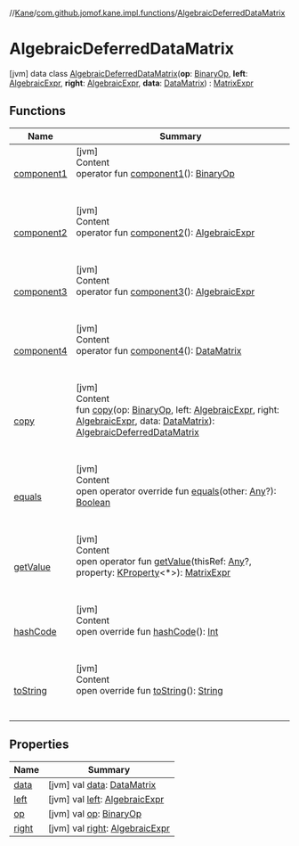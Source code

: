 //[Kane](../../index.md)/[com.github.jomof.kane.impl.functions](../index.md)/[AlgebraicDeferredDataMatrix](index.md)



# AlgebraicDeferredDataMatrix  
 [jvm] data class [AlgebraicDeferredDataMatrix](index.md)(**op**: [BinaryOp](../../com.github.jomof.kane.impl/-binary-op/index.md), **left**: [AlgebraicExpr](../../com.github.jomof.kane/-algebraic-expr/index.md), **right**: [AlgebraicExpr](../../com.github.jomof.kane/-algebraic-expr/index.md), **data**: [DataMatrix](../../com.github.jomof.kane.impl/-data-matrix/index.md)) : [MatrixExpr](../../com.github.jomof.kane/-matrix-expr/index.md)   


## Functions  
  
|  Name|  Summary| 
|---|---|
| <a name="com.github.jomof.kane.impl.functions/AlgebraicDeferredDataMatrix/component1/#/PointingToDeclaration/"></a>[component1](component1.md)| <a name="com.github.jomof.kane.impl.functions/AlgebraicDeferredDataMatrix/component1/#/PointingToDeclaration/"></a>[jvm]  <br>Content  <br>operator fun [component1](component1.md)(): [BinaryOp](../../com.github.jomof.kane.impl/-binary-op/index.md)  <br><br><br>
| <a name="com.github.jomof.kane.impl.functions/AlgebraicDeferredDataMatrix/component2/#/PointingToDeclaration/"></a>[component2](component2.md)| <a name="com.github.jomof.kane.impl.functions/AlgebraicDeferredDataMatrix/component2/#/PointingToDeclaration/"></a>[jvm]  <br>Content  <br>operator fun [component2](component2.md)(): [AlgebraicExpr](../../com.github.jomof.kane/-algebraic-expr/index.md)  <br><br><br>
| <a name="com.github.jomof.kane.impl.functions/AlgebraicDeferredDataMatrix/component3/#/PointingToDeclaration/"></a>[component3](component3.md)| <a name="com.github.jomof.kane.impl.functions/AlgebraicDeferredDataMatrix/component3/#/PointingToDeclaration/"></a>[jvm]  <br>Content  <br>operator fun [component3](component3.md)(): [AlgebraicExpr](../../com.github.jomof.kane/-algebraic-expr/index.md)  <br><br><br>
| <a name="com.github.jomof.kane.impl.functions/AlgebraicDeferredDataMatrix/component4/#/PointingToDeclaration/"></a>[component4](component4.md)| <a name="com.github.jomof.kane.impl.functions/AlgebraicDeferredDataMatrix/component4/#/PointingToDeclaration/"></a>[jvm]  <br>Content  <br>operator fun [component4](component4.md)(): [DataMatrix](../../com.github.jomof.kane.impl/-data-matrix/index.md)  <br><br><br>
| <a name="com.github.jomof.kane.impl.functions/AlgebraicDeferredDataMatrix/copy/#com.github.jomof.kane.impl.BinaryOp#com.github.jomof.kane.AlgebraicExpr#com.github.jomof.kane.AlgebraicExpr#com.github.jomof.kane.impl.DataMatrix/PointingToDeclaration/"></a>[copy](copy.md)| <a name="com.github.jomof.kane.impl.functions/AlgebraicDeferredDataMatrix/copy/#com.github.jomof.kane.impl.BinaryOp#com.github.jomof.kane.AlgebraicExpr#com.github.jomof.kane.AlgebraicExpr#com.github.jomof.kane.impl.DataMatrix/PointingToDeclaration/"></a>[jvm]  <br>Content  <br>fun [copy](copy.md)(op: [BinaryOp](../../com.github.jomof.kane.impl/-binary-op/index.md), left: [AlgebraicExpr](../../com.github.jomof.kane/-algebraic-expr/index.md), right: [AlgebraicExpr](../../com.github.jomof.kane/-algebraic-expr/index.md), data: [DataMatrix](../../com.github.jomof.kane.impl/-data-matrix/index.md)): [AlgebraicDeferredDataMatrix](index.md)  <br><br><br>
| <a name="kotlin/Any/equals/#kotlin.Any?/PointingToDeclaration/"></a>[equals](../../com.github.jomof.kane.impl.visitor/-difference-visitor/index.md#%5Bkotlin%2FAny%2Fequals%2F%23kotlin.Any%3F%2FPointingToDeclaration%2F%5D%2FFunctions%2F2690868)| <a name="kotlin/Any/equals/#kotlin.Any?/PointingToDeclaration/"></a>[jvm]  <br>Content  <br>open operator override fun [equals](../../com.github.jomof.kane.impl.visitor/-difference-visitor/index.md#%5Bkotlin%2FAny%2Fequals%2F%23kotlin.Any%3F%2FPointingToDeclaration%2F%5D%2FFunctions%2F2690868)(other: [Any](https://kotlinlang.org/api/latest/jvm/stdlib/kotlin/-any/index.html)?): [Boolean](https://kotlinlang.org/api/latest/jvm/stdlib/kotlin/-boolean/index.html)  <br><br><br>
| <a name="com.github.jomof.kane/MatrixExpr/getValue/#kotlin.Any?#kotlin.reflect.KProperty[*]/PointingToDeclaration/"></a>[getValue](../../com.github.jomof.kane/-matrix-expr/get-value.md)| <a name="com.github.jomof.kane/MatrixExpr/getValue/#kotlin.Any?#kotlin.reflect.KProperty[*]/PointingToDeclaration/"></a>[jvm]  <br>Content  <br>open operator fun [getValue](../../com.github.jomof.kane/-matrix-expr/get-value.md)(thisRef: [Any](https://kotlinlang.org/api/latest/jvm/stdlib/kotlin/-any/index.html)?, property: [KProperty](https://kotlinlang.org/api/latest/jvm/stdlib/kotlin.reflect/-k-property/index.html)<*>): [MatrixExpr](../../com.github.jomof.kane/-matrix-expr/index.md)  <br><br><br>
| <a name="kotlin/Any/hashCode/#/PointingToDeclaration/"></a>[hashCode](../../com.github.jomof.kane.impl.visitor/-difference-visitor/index.md#%5Bkotlin%2FAny%2FhashCode%2F%23%2FPointingToDeclaration%2F%5D%2FFunctions%2F2690868)| <a name="kotlin/Any/hashCode/#/PointingToDeclaration/"></a>[jvm]  <br>Content  <br>open override fun [hashCode](../../com.github.jomof.kane.impl.visitor/-difference-visitor/index.md#%5Bkotlin%2FAny%2FhashCode%2F%23%2FPointingToDeclaration%2F%5D%2FFunctions%2F2690868)(): [Int](https://kotlinlang.org/api/latest/jvm/stdlib/kotlin/-int/index.html)  <br><br><br>
| <a name="com.github.jomof.kane.impl.functions/AlgebraicDeferredDataMatrix/toString/#/PointingToDeclaration/"></a>[toString](to-string.md)| <a name="com.github.jomof.kane.impl.functions/AlgebraicDeferredDataMatrix/toString/#/PointingToDeclaration/"></a>[jvm]  <br>Content  <br>open override fun [toString](to-string.md)(): [String](https://kotlinlang.org/api/latest/jvm/stdlib/kotlin/-string/index.html)  <br><br><br>


## Properties  
  
|  Name|  Summary| 
|---|---|
| <a name="com.github.jomof.kane.impl.functions/AlgebraicDeferredDataMatrix/data/#/PointingToDeclaration/"></a>[data](data.md)| <a name="com.github.jomof.kane.impl.functions/AlgebraicDeferredDataMatrix/data/#/PointingToDeclaration/"></a> [jvm] val [data](data.md): [DataMatrix](../../com.github.jomof.kane.impl/-data-matrix/index.md)   <br>
| <a name="com.github.jomof.kane.impl.functions/AlgebraicDeferredDataMatrix/left/#/PointingToDeclaration/"></a>[left](left.md)| <a name="com.github.jomof.kane.impl.functions/AlgebraicDeferredDataMatrix/left/#/PointingToDeclaration/"></a> [jvm] val [left](left.md): [AlgebraicExpr](../../com.github.jomof.kane/-algebraic-expr/index.md)   <br>
| <a name="com.github.jomof.kane.impl.functions/AlgebraicDeferredDataMatrix/op/#/PointingToDeclaration/"></a>[op](op.md)| <a name="com.github.jomof.kane.impl.functions/AlgebraicDeferredDataMatrix/op/#/PointingToDeclaration/"></a> [jvm] val [op](op.md): [BinaryOp](../../com.github.jomof.kane.impl/-binary-op/index.md)   <br>
| <a name="com.github.jomof.kane.impl.functions/AlgebraicDeferredDataMatrix/right/#/PointingToDeclaration/"></a>[right](right.md)| <a name="com.github.jomof.kane.impl.functions/AlgebraicDeferredDataMatrix/right/#/PointingToDeclaration/"></a> [jvm] val [right](right.md): [AlgebraicExpr](../../com.github.jomof.kane/-algebraic-expr/index.md)   <br>

